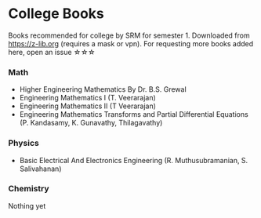 # College Books

Books recommended for college by SRM for semester 1. Downloaded from https://z-lib.org (requires a mask or vpn). For requesting more books added here, open an issue ☆☆☆

### Math

-   Higher Engineering Mathematics By Dr. B.S. Grewal
-   Engineering Mathematics I (T. Veerarajan)
-   Engineering Mathematics II (T Veerarajan)
-   Engineering Mathematics Transforms and Partial Differential Equations (P. Kandasamy, K. Gunavathy, Thilagavathy)

### Physics

-   Basic Electrical And Electronics Engineering (R. Muthusubramanian, S. Salivahanan)

### Chemistry

Nothing yet
